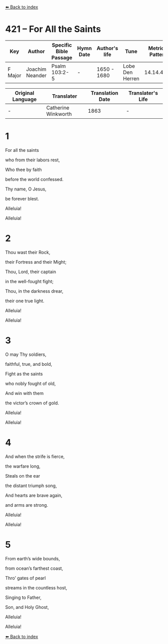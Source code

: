 [⬅️ Back to index](../README.md)

# 421 – For All the Saints

Key | Author   | Specific Bible Passage     |Hymn Date |Author's life |Tune |Metrical Pattern   |Composer/Source                                                                                        
-- | --------- | ---------------------------|----------|--------------|-----|-------------------|-------------   
F Major  | Joachim Neander      | Psalm 103:2-5 | -  | 1650 - 1680 | Lobe Den Herren | 14.14.4.7.8 | Chorale Book for England, 1863 

Original Language | Translater | Translation Date   | Translater's Life     
----------------- | --------- | --------------------|-------------   
\-  | Catherine Winkworth      | 1863 | -  | 1827 - 1878 



# 1

For all the saints

who from their labors rest,

Who thee by faith

before the world confessed.

Thy name, O Jesus,

be forever blest.

Alleluia!

Alleluia!



# 2

Thou wast their Rock,

their Fortress and their Might;

Thou, Lord, their captain

in the well-fought fight;

Thou, in the darkness drear,

their one true light.

Alleluia!

Alleluia!



# 3

O may Thy soldiers,

faithful, true, and bold,

Fight as the saints

who nobly fought of old,

And win with them

the victor’s crown of gold.

Alleluia!

Alleluia!



# 4

And when the strife is fierce,

the warfare long,

Steals on the ear

the distant triumph song,

And hearts are brave again,

and arms are strong.

Alleluia!

Alleluia!



# 5

From earth’s wide bounds,

from ocean’s farthest coast,

Thro’ gates of pearl

streams in the countless host,

Singing to Father,

Son, and Holy Ghost,

Alleluia!

Alleluia!

[⬅️ Back to index](../README.md)
